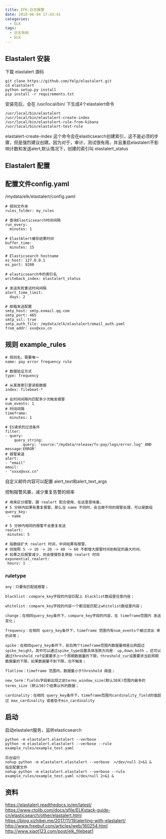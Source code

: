 ```yaml
---
title: EFK-日志报警
date: 2018-06-04 17:43:41
categories:
  - ELK
tags:
  - 日志系统
  - ELK
---
```


## Elastalert 安装
下载 elastalert 源码
```
git clone https://github.com/Yelp/elastalert.git
cd elastalert
python setup.py install
pip install -r requirements.txt

```

安装完后，会在 /usr/local/bin/ 下生成4个elastalert命令
```
/usr/local/bin/elastalert 
/usr/local/bin/elastalert-create-index  
/usr/local/bin/elastalert-rule-from-kibana  
/usr/local/bin/elastalert-test-rule
```

elastalert-create-index 这个命令会在elasticsearch创建索引，这不是必须的步骤，但是强烈建议创建。因为对于，审计，测试很有用，并且重启elastalert不影响计数和发送alert,默认情况下，创建的索引叫 elastalert_status

## Elastalert 配置

## 配置文件config.yaml
/mydata/elk/elastalert/config.yaml

```
# 规则文件夹
rules_folder: my_rules

# 查询Elasticsearch时间间隔
run_every:
  minutes: 1

# ElastAlert缓存结果时间
buffer_time:
  minutes: 15

# Elasticsearch hostname
es_host: 127.0.0.1
es_port: 9200

# elasticsearch中的索引名
writeback_index: elastalert_status

# 发送失败重试时间间隔
alert_time_limit:
  days: 2

# 邮箱发送配置
smtp_host: smtp.exmail.qq.com
smtp_port: 465
smtp_ssl: true
smtp_auth_file: /mydata/elk/elastalert/email_auth.yaml
from_addr: xxx@xxx.cn
```

## 规则 example_rules
```
# 规则名，需要唯一
name: pay error frequency rule

# 数据验证方式
type: frequency

# 从某类索引里读取数据
index: filebeat-*

# 在时间间隔内匹配多少次触发报警
num_events: 1
# 时间间隔
timeframe:
  minutes: 1

# ES请求的过滤条件
filter:
- query:
    query_string:
        query: 'source:"/mydata/release/fs-pay/logs/error.log" AND  message:ERROR'
# 报警渠道
alert:
- "email"
email:
- "xxxx@xxx.cn"
```

自定义邮件内容可以配置 alert_text和alert_text_args

控制报警风暴，减少重复告警的频率
```   
# 用来区分报警，跟 realert 配合使用，在这里意味着，
# 5 分钟内如果有重复报警，那么当 name 不同时，会当做不同的报警处理，可以是数组
query_key:
 - name

# 5 分钟内相同的报警不会重复发送
realert:
 minutes: 5

# 指数级扩大 realert 时间，中间如果有报警，
# 则按照 5 -> 10 -> 20 -> 40 -> 60 不断增大报警时间到制定的最大时间，
# 如果之后报警减少，则会慢慢恢复原始 realert 时间
exponential_realert:
 hours: 1
```

### ruletype
```
any：只要有匹配就报警；

blacklist：compare_key字段的内容匹配上 blacklist数组里任意内容；

whitelist：compare_key字段的内容一个都没能匹配上whitelist数组里内容；

change：在相同query_key条件下，compare_key字段的内容，在 timeframe范围内 发送变化；

frequency：在相同 query_key条件下，timeframe 范围内有num_events个被过滤出 来的异常；

spike：在相同query_key条件下，前后两个timeframe范围内数据量相差比例超过spike_height。其中可以通过spike_type设置具体涨跌方向是- up,down,both 。还可以通过threshold_ref设置要求上一个周期数据量的下限，threshold_cur设置要求当前周期数据量的下限，如果数据量不到下限，也不触发；

flatline：timeframe 范围内，数据量小于threshold 阈值；

new_term：fields字段新出现之前terms_window_size(默认30天)范围内最多的terms_size (默认50)个结果以外的数据；

cardinality：在相同 query_key条件下，timeframe范围内cardinality_field的值超过 max_cardinality 或者低于min_cardinality
```

## 启动
启动elastalert服务，监听elasticsearch
```
python -m elastalert.elastalert --verbose
python -m elastalert.elastalert --verbose --rule example_rules/example_test.yaml

后台运行
nohup python -m elastalert.elastalert --verbose  >/dev/null 2>&1 &
指定配置文件
nohup python -m elastalert.elastalert --verbose --rule example_rules/example_test.yaml >/dev/null 2>&1 &
```

## 资料
https://elastalert.readthedocs.io/en/latest/
https://www.ctolib.com/docs/sfile/ELKstack-guide-cn/elasticsearch/other/elastalert.html
https://blog.xizhibei.me/2017/11/19/alerting-with-elastalert/
http://www.freebuf.com/articles/web/160254.html
http://www.xiaot123.com/post/elk_filebeat1